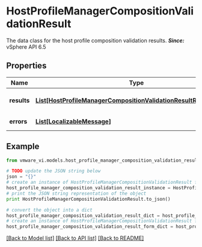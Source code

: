 # HostProfileManagerCompositionValidationResult

The data class for the host profile composition validation results.  ***Since:*** vSphere API 6.5 

## Properties
Name | Type | Description | Notes
------------ | ------------- | ------------- | -------------
**results** | [**List[HostProfileManagerCompositionValidationResultResultElement]**](HostProfileManagerCompositionValidationResultResultElement.md) | The array of *HostProfileManagerCompositionValidationResultResultElement* for all the target host profiles.  ***Since:*** vSphere API 6.5  | [optional] 
**errors** | [**List[LocalizableMessage]**](LocalizableMessage.md) | The common error happened at validation.  ***Since:*** vSphere API 6.5  | [optional] 

## Example

```python
from vmware_vi.models.host_profile_manager_composition_validation_result import HostProfileManagerCompositionValidationResult

# TODO update the JSON string below
json = "{}"
# create an instance of HostProfileManagerCompositionValidationResult from a JSON string
host_profile_manager_composition_validation_result_instance = HostProfileManagerCompositionValidationResult.from_json(json)
# print the JSON string representation of the object
print HostProfileManagerCompositionValidationResult.to_json()

# convert the object into a dict
host_profile_manager_composition_validation_result_dict = host_profile_manager_composition_validation_result_instance.to_dict()
# create an instance of HostProfileManagerCompositionValidationResult from a dict
host_profile_manager_composition_validation_result_form_dict = host_profile_manager_composition_validation_result.from_dict(host_profile_manager_composition_validation_result_dict)
```
[[Back to Model list]](../README.md#documentation-for-models) [[Back to API list]](../README.md#documentation-for-api-endpoints) [[Back to README]](../README.md)


